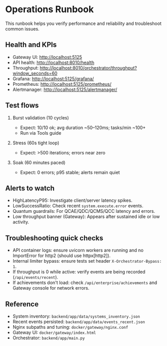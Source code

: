 # Operations Runbook

This runbook helps you verify performance and reliability and troubleshoot common issues.

## Health and KPIs

- Gateway UI: <http://localhost:5125>
- API health: <http://localhost:8010/health>
- Throughput: <http://localhost:8010/orchestrator/throughput?window_seconds=60>
- Grafana: <http://localhost:5125/grafana/>
- Prometheus: <http://localhost:5125/prometheus/>
- Alertmanager: <http://localhost:5125/alertmanager/>

## Test flows

1) Burst validation (10 cycles)
   - Expect: 10/10 ok; avg duration ~50–120ms; tasks/min ~100+
   - Run via Tools guide

2) Stress (60s tight loop)
   - Expect: >500 iterations; errors near zero

3) Soak (60 minutes paced)
   - Expect: 0 errors; p95 stable; alerts remain quiet

## Alerts to watch

- HighLatencyP95: Investigate client/server latency spikes.
- LowSuccessRatio: Check recent `system.execute.error` events.
- Quantum guardrails: For QCAE/QDC/QCMS/QCC latency and errors.
- Low throughput banner (Gateway): Appears after sustained idle or low activity.

## Troubleshooting quick checks

- API container logs: ensure uvicorn workers are running and no ImportError for http2 (should use httpx[http2]).
- Internal limiter bypass: ensure tests set header `X-Orchestrator-Bypass: 1`.
- If throughput is 0 while active: verify events are being recorded (`/api/events/recent`).
- If achievements don't load: check `/api/enterprise/achievements` and Gateway console for network errors.

## Reference

- System inventory: `backend/app/data/systems_inventory.json`
- Recent events persisted: `backend/app/data/events_recent.json`
- Nginx subpaths and tuning: `docker/gateway/nginx.conf`
- Gateway UI: `docker/gateway/index.html`
- Orchestrator: `backend/app/main.py`
